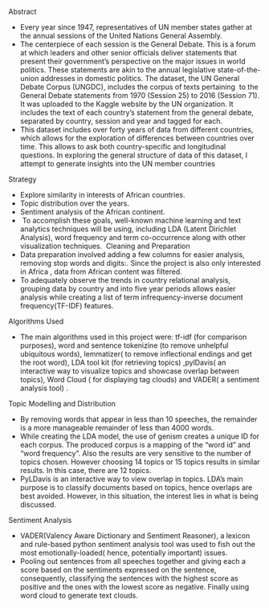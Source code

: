 Abstract

* Every year since 1947, representatives of UN member states gather at the annual sessions of the United Nations General Assembly. 
* The centerpiece of each session is the General Debate. This is a forum at which leaders and other senior officials deliver statements that present their government’s perspective on the major issues in world politics. These statements are akin to the annual legislative state-of-the-union addresses in domestic politics. The dataset, the UN General Debate Corpus (UNGDC), includes the corpus of texts pertaining  to the General Debate statements from 1970 (Session 25) to 2016 (Session 71). It was uploaded to the Kaggle website by the UN organization. It includes the text of each country’s statement from the general debate, separated by country, session and year and tagged for each.
* This dataset includes over forty years of data from different countries, which allows for the exploration of differences between countries over time. This allows to ask both country-specific and longitudinal questions. In exploring the general structure of data of this dataset, I attempt to generate insights into the UN member countries 

Strategy
* Explore similarity in interests of African countries.
* Topic distribution over the years. 
* Sentiment analysis of the African continent.
*  To accomplish these goals, well-known machine learning and text analytics techniques will be using, including LDA (Latent Dirichlet Analysis), word frequency and term co-occurrence along with other visualization techniques.  
 Cleaning and Preparation
* Data preparation involved adding a few columns for easier analysis,  removing stop words and digits:. Since the project is  also only interested in Africa , data from  African content was filtered.
* To adequately observe the trends in country relational analysis, grouping data by country and  into five year periods allows easier analysis while creating a list of term infrequency-inverse document frequency(TF-IDF) features.

Algorithms Used
* The main algorithms used in this project were: tf-idf (for comparison purposes), word and sentence tokenizine (to remove unhelpful ubiquitous words), lemmatizer( to remove inflectional endings and get the root word), LDA tool kit (for retrieving topics) ,pylDavis( an interactive way to visualize topics and showcase overlap between topics), Word Cloud ( for displaying tag clouds)  and VADER( a sentiment analysis tool) .

Topic Modelling and  Distribution 
* By removing words that appear in less than 10 speeches, the remainder is a more manageable remainder of less than 4000 words. 
* While creating the LDA model, the use of genism creates a unique ID for each corpus. The produced corpus is a mapping of the “word id” and “word frequency”. Also the results are very sensitive to the number of topics chosen. However choosing 14 topics or 15  topics results in similar results. In this case, there are 12 topics.
* PyLDavis  is an interactive way to view overlap in topics. LDA’s main purpose  is to classify documents based on topics, hence overlaps are best avoided. However, in this situation, the interest lies in what is being discussed.

Sentiment Analysis
* VADER(Valency Aware Dictionary and Sentiment Reasoner), a lexicon and rule-based  python sentiment analysis tool was used to fish out the most emotionally-loaded( hence, potentially important) issues.
* Pooling out sentences from all speeches together and giving each a score based on the sentiments expressed on the sentence, consequently, classifying the sentences with the highest score as positive and the ones with the lowest score as negative. Finally using word cloud to generate text clouds.


